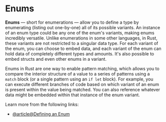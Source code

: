 # Enums

**Enums** — short for enumerations — allow you to define a type by enumerating (listing out one-by-one) all of its possible variants. An instance of an enum type could be any one of the enum's variants, making enums incredibly versatile. Unlike enumerations in some other languages, in Rust, these variants are not restricted to a singular data type. For each variant of the enum, you can choose to embed data, and each variant of the enum can hold data of completely different types and amounts. It's also possible to embed structs and even other enums in a variant.

Enums in Rust are one way to enable pattern matching, which allows you to compare the interior structure of a value to a series of patterns using a `match` block (or a single pattern using an `if let` block). For example, you can execute different branches of code based on which variant of an enum is present within the value being matched. You can also reference whatever data might be embedded within that instance of the enum variant.

Learn more from the following links:

- [@article@Defining an Enum](https://rust-book.cs.brown.edu/ch06-01-defining-an-enum.html)
